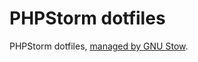 # PHPStorm dotfiles

PHPStorm dotfiles, [managed by GNU Stow](https://brandon.invergo.net/news/2012-05-26-using-gnu-stow-to-manage-your-dotfiles.html).
